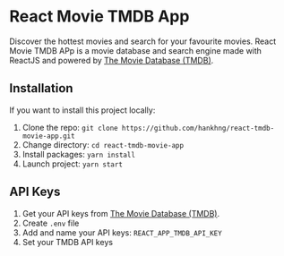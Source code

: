 # React Movie TMDB App
Discover the hottest movies and search for your favourite movies. React Movie TMDB APp is a movie database and search engine made with ReactJS and powered by [The Movie Database (TMDB)](https://developers.themoviedb.org/3). 


## Installation

If you want to install this project locally:

1. Clone the repo: `git clone https://github.com/hankhng/react-tmdb-movie-app.git`
2. Change directory: `cd react-tmdb-movie-app`
3. Install packages: `yarn install`
4. Launch project: `yarn start`

## API Keys

1. Get your API keys from [The Movie Database (TMDB)](https://developers.themoviedb.org/3/getting-started/introduction).
2. Create `.env` file
3. Add and name your API keys: `REACT_APP_TMDB_API_KEY`
4. Set your TMDB API keys
